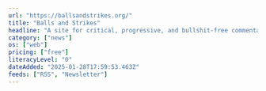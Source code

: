 ```yaml
---
url: "https://ballsandstrikes.org/"
title: "Balls and Strikes"
headline: "A site for critical, progressive, and bullshit-free commentary about courts, judges, and the legal system they uphold."
category: ["news"]
os: ["web"]
pricing: ["free"]
literacyLevel: "0"
dateAdded: "2025-01-28T17:59:53.463Z"
feeds: ["RSS", "Newsletter"]
---
```


